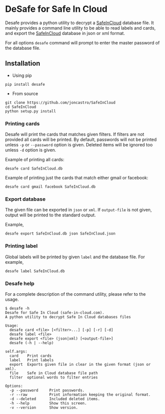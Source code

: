 # DeSafe for Safe In Cloud

Desafe provides a python utility to decrypt a [SafeInCloud](www.safe-in-cloud.com) database file. It mainly provides a command line utility to be able to read labels and cards, and export the [SafeInCloud](www.safe-in-cloud.com) database in json or xml format.

For all options `desafe` command will prompt to enter the master password of the database file.

## Installation

* Using pip

```
pip install desafe
```

* From source

```
git clone https://github.com/joncastro/SafeInCloud
cd SafeInCloud
python setup.py install
```

### Printing cards

Desafe will print the cards that matches given filters. If filters are not provided all cards will be printed. By default, passwords will not be printed unless `-p` or `--password` option is given. Deleted items will be ignored too unless `-d` option is given.

Example of printing all cards:

`desafe card SafeInCloud.db`

Example of printing just the cards that match either gmail or facebook:

`desafe card gmail facebook SafeInCloud.db`

### Export database

The given file can be exported in `json` or `xml`. If `output-file` is not given, output will be printed to the standard output.

Example,

`desafe export SafeInCloud.db json SafeInCloud.json`

### Printing label

Global labels will be printed by given `label` and the database file. For example,

`desafe label SafeInCloud.db`

### Desafe help

For a complete description of the command utility, please refer to the usage.

```
$ desafe -h
Desafe for Safe In Cloud (safe-in-cloud.com).
A python utility to decrypt Safe In Cloud databases files

Usage:
  desafe card <file> [<filter>...] [-p] [-r] [-d]
  desafe label <file>
  desafe export <file> (json|xml) [<output-file>]
  desafe (-h | --help)

self.args:
  card    Print cards
  label   Print labels
  export  Exports given file in clear in the given format (json or xml).
  file    Safe in Cloud database file path
  filter  optional words to filter entries

Options:
  -p --password     Print passwords.
  -r --raw          Print information keeping the original format.
  -d --deleted      Included deleted items.
  -h --help         Show this screen.
  -v --version      Show version.
```
